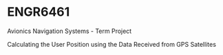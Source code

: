 # ENGR6461
Avionics Navigation Systems - Term Project

Calculating the User Position using the Data Received from GPS Satellites
